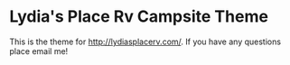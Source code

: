 Lydia's Place Rv Campsite Theme 
=========

This is the theme for http://lydiasplacerv.com/. If you have any questions place email me!